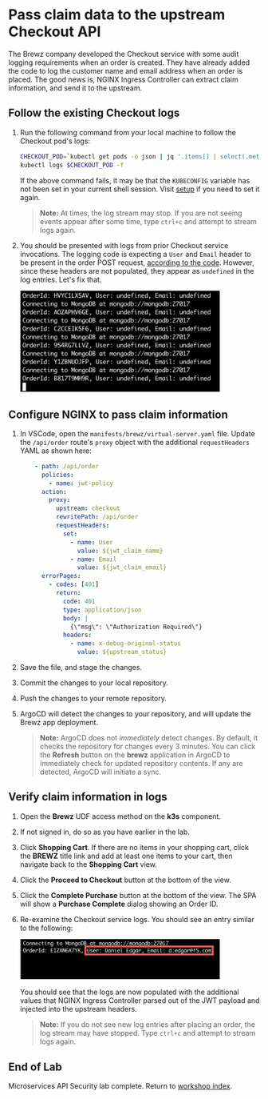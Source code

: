 # Pass claim data to the upstream Checkout API

The Brewz company developed the Checkout service with some audit logging requirements when an order is created. They have already added the code to log  the customer name and email address when an order is placed. The good news is, NGINX Ingress Controller can extract claim information, and send it to the upstream.

## Follow the existing Checkout logs

1. Run the following command from your local machine to follow the Checkout pod's logs:

    ```bash
    CHECKOUT_POD=`kubectl get pods -o json | jq '.items[] | select(.metadata.name | startswith("checkout")) | .metadata.name' -r`
    kubectl logs $CHECKOUT_POD -f
    ```

    If the above command fails, it may be that the `KUBECONFIG` variable has not been set in your current shell session. Visit [setup](setup.md#generate-local-kubeconfig) if you need to set it again.

    > **Note:** At times, the log stream may stop. If you are not seeing events appear after some time, type `ctrl+c` and attempt to stream logs again.

1. You should be presented with logs from prior Checkout service invocations. The logging code is expecting a `User` and `Email` header to be present in the order POST request, [according to the code](https://github.com/f5devcentral/spa-demo-app/blob/ed8115a684ed918f73d01d61c831c8439409cbec/checkout/paths/order.js#L13). However, since these headers are not populated, they appear as `undefined` in the log entries. Let's fix that.

    <img src="../assets/checkout_order_service_logs.png" alt="Checkout service logs" width="400"/>

## Configure NGINX to pass claim information

1. In VSCode, open the `manifests/brewz/virtual-server.yaml` file. Update the `/api/order` route's `proxy` object with the additional `requestHeaders` YAML as shown here:

    ```yaml
        - path: /api/order
          policies:
            - name: jwt-policy
          action:
            proxy:
              upstream: checkout
              rewritePath: /api/order
              requestHeaders:
                set:
                  - name: User
                    value: ${jwt_claim_name}
                  - name: Email
                    value: ${jwt_claim_email}
          errorPages:
            - codes: [401]
              return:
                code: 401
                type: application/json
                body: |
                  {\"msg\": \"Authorization Required\"}
                headers:
                  - name: x-debug-original-status
                    value: ${upstream_status}
    ```

1. Save the file, and stage the changes.

1. Commit the changes to your local repository.

1. Push the changes to your remote repository.

1. ArgoCD will detect the changes to your repository, and will update the Brewz app deployment.

    > **Note:** ArgoCD does not *immediately* detect changes. By default, it checks the repository for changes every 3 minutes. You can click the **Refresh** button on the **brewz** application in ArgoCD to immediately check for updated repository contents. If any are detected, ArgoCD will initiate a sync.

## Verify claim information in logs

1. Open the **Brewz** UDF access method on the **k3s** component.

1. If not signed in, do so as you have earlier in the lab.

1. Click **Shopping Cart**. If there are no items in your shopping cart, click the **BREWZ** title link and add at least one items to your cart, then navigate back to the **Shopping Cart** view.

1. Click the **Proceed to Checkout** button at the bottom of the view.

1. Click the **Complete Purchase** button at the bottom of the view. The SPA will show a **Purchase Complete** dialog showing an Order ID.

1. Re-examine the Checkout service logs. You should see an entry similar to the following:

    <img src="../assets/checkout_order_service_logs_2.png" alt="Checkout service logs" width="400"/>

    You should see that the logs are now populated with the additional values that NGINX Ingress Controller parsed out of the JWT payload and injected into the upstream headers.

    > **Note:** If you do not see new log entries after placing an order, the log stream may have stopped. Type `ctrl+c` and attempt to stream logs again.

## End of Lab

Microservices API Security lab complete. Return to [workshop index](../README.md).
